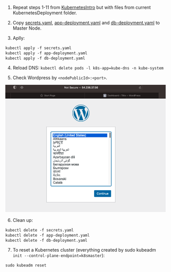 1. Repeat steps 1-11 from [KubernetesIntro](https://github.com/Bodiok007/DevOps/blob/develop/KubernetesIntro/ReadmeKubernetesIntro.md) but with files from current KubernetesDeployment
folder.

2. Copy [secrets.yaml](https://github.com/Bodiok007/DevOps/blob/develop/KubernetesDeployment/secrets.yaml), [app-deployment.yaml](https://github.com/Bodiok007/DevOps/blob/develop/KubernetesDeployment/app-deployment.yaml) and [db-deployment.yaml](https://github.com/Bodiok007/DevOps/blob/develop/KubernetesDeployment/db-deployment.yaml) to Master Node.

3. Aplly:
```
kubectl apply -f secrets.yaml
kubectl apply -f app-deployment.yaml
kubectl apply -f db-deployment.yaml
```

4. Reload DNS: `kubectl delete pods -l k8s-app=kube-dns -n kube-system`

5. Check Wordpress by `<nodePublicId>:<port>`.

![WorkingWordpress](https://github.com/Bodiok007/DevOps/blob/develop/KubernetesDeployment/Screenshots/WorkingWordpress.png?raw=true)

6. Clean up:
```
kubectl delete -f secrets.yaml
kubectl delete -f app-deployment.yaml
kubectl delete -f db-deployment.yaml
```

7. To reset a Kubernetes cluster (everything created by sudo kubeadm `init --control-plane-endpoint=k8smaster`):
```
sudo kubeadm reset
```
